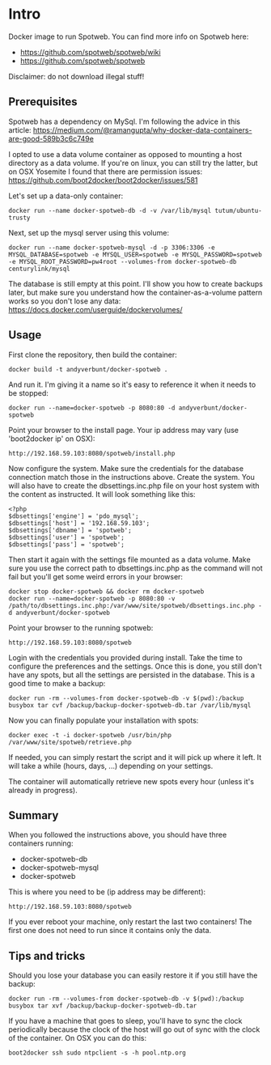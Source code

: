 # Intro

Docker image to run Spotweb. You can find more info on Spotweb here:

* https://github.com/spotweb/spotweb/wiki
* https://github.com/spotweb/spotweb

Disclaimer: do not download illegal stuff!

## Prerequisites

Spotweb has a dependency on MySql. I'm following the advice in this article: https://medium.com/@ramangupta/why-docker-data-containers-are-good-589b3c6c749e

I opted to use a data volume container as opposed to mounting a host directory as a data volume. If you're on linux, you can still try the latter, but on OSX Yosemite I found that there are permission issues: https://github.com/boot2docker/boot2docker/issues/581

Let's set up a data-only container:

    docker run --name docker-spotweb-db -d -v /var/lib/mysql tutum/ubuntu-trusty

Next, set up the mysql server using this volume:

    docker run --name docker-spotweb-mysql -d -p 3306:3306 -e MYSQL_DATABASE=spotweb -e MYSQL_USER=spotweb -e MYSQL_PASSWORD=spotweb -e MYSQL_ROOT_PASSWORD=pw4root --volumes-from docker-spotweb-db centurylink/mysql


The database is still empty at this point. I'll show you how to create backups later, but make sure you understand how the container-as-a-volume pattern works so you don't lose any data: https://docs.docker.com/userguide/dockervolumes/


## Usage

First clone the repository, then build the container:

    docker build -t andyverbunt/docker-spotweb .

And run it. I'm giving it a name so it's easy to reference it when it needs to be stopped:

    docker run --name=docker-spotweb -p 8080:80 -d andyverbunt/docker-spotweb

Point your browser to the install page. Your ip address may vary (use 'boot2docker ip' on OSX):

    http://192.168.59.103:8080/spotweb/install.php

Now configure the system. Make sure the credentials for the database connection match those in the instructions above. Create the system. You will also have to create the dbsettings.inc.php file on your host system with the content as instructed. It will look something like this:

	<?php 
	$dbsettings['engine'] = 'pdo_mysql';
	$dbsettings['host'] = '192.168.59.103';
	$dbsettings['dbname'] = 'spotweb';
	$dbsettings['user'] = 'spotweb';
	$dbsettings['pass'] = 'spotweb';


Then start it again with the settings file mounted as a data volume. Make sure you use the correct path to dbsettings.inc.php as the command will not fail but you'll get some weird errors in your browser:

    docker stop docker-spotweb && docker rm docker-spotweb
    docker run --name=docker-spotweb -p 8080:80 -v /path/to/dbsettings.inc.php:/var/www/site/spotweb/dbsettings.inc.php -d andyverbunt/docker-spotweb

Point your browser to the running spotweb:

    http://192.168.59.103:8080/spotweb

Login with the credentials you provided during install. Take the time to configure the preferences and the settings.
Once this is done, you still don't have any spots, but all the settings are persisted in the database. This is a good time to make a backup:

    docker run -rm --volumes-from docker-spotweb-db -v $(pwd):/backup busybox tar cvf /backup/backup-docker-spotweb-db.tar /var/lib/mysql

Now you can finally populate your installation with spots:

    docker exec -t -i docker-spotweb /usr/bin/php /var/www/site/spotweb/retrieve.php

If needed, you can simply restart the script and it will pick up where it left. It will take a while (hours, days, ...) depending on your settings.

The container will automatically retrieve new spots every hour (unless it's already in progress).

## Summary

When you followed the instructions above, you should have three containers running:

- docker-spotweb-db
- docker-spotweb-mysql
- docker-spotweb

This is where you need to be (ip address may be different):

    http://192.168.59.103:8080/spotweb

If you ever reboot your machine, only restart the last two containers! The first one does not need to run since it contains only the data.

## Tips and tricks

Should you lose your database you can easily restore it if you still have the backup:

    docker run -rm --volumes-from docker-spotweb-db -v $(pwd):/backup busybox tar xvf /backup/backup-docker-spotweb-db.tar

If you have a machine that goes to sleep, you'll have to sync the clock periodically because the clock of the host will go out of sync with the clock of the container.
On OSX you can do this:

    boot2docker ssh sudo ntpclient -s -h pool.ntp.org

